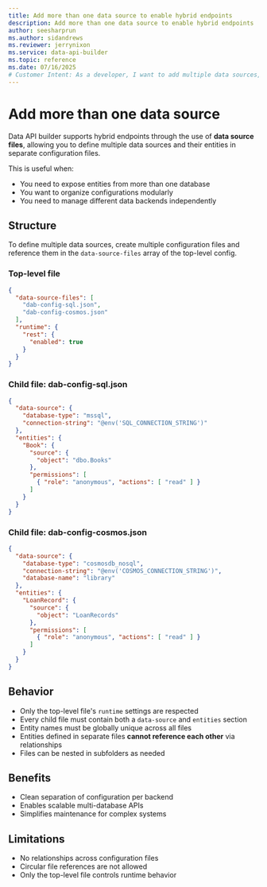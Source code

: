 ```yaml
---
title: Add more than one data source to enable hybrid endpoints
description: Add more than one data source to enable hybrid endpoints
author: seesharprun
ms.author: sidandrews
ms.reviewer: jerrynixon
ms.service: data-api-builder
ms.topic: reference
ms.date: 07/16/2025
# Customer Intent: As a developer, I want to add multiple data sources, so I can query more than one backend database
---
```


# Add more than one data source

Data API builder supports hybrid endpoints through the use of **data source files**, allowing you to define multiple data sources and their entities in separate configuration files.

This is useful when:

* You need to expose entities from more than one database
* You want to organize configurations modularly
* You need to manage different data backends independently

## Structure

To define multiple data sources, create multiple configuration files and reference them in the `data-source-files` array of the top-level config.

### Top-level file

```json
{
  "data-source-files": [
    "dab-config-sql.json",
    "dab-config-cosmos.json"
  ],
  "runtime": {
    "rest": {
      "enabled": true
    }
  }
}
```

### Child file: dab-config-sql.json

```json
{
  "data-source": {
    "database-type": "mssql",
    "connection-string": "@env('SQL_CONNECTION_STRING')"
  },
  "entities": {
    "Book": {
      "source": {
        "object": "dbo.Books"
      },
      "permissions": [
        { "role": "anonymous", "actions": [ "read" ] }
      ]
    }
  }
}
```

### Child file: dab-config-cosmos.json

```json
{
  "data-source": {
    "database-type": "cosmosdb_nosql",
    "connection-string": "@env('COSMOS_CONNECTION_STRING')",
    "database-name": "library"
  },
  "entities": {
    "LoanRecord": {
      "source": {
        "object": "LoanRecords"
      },
      "permissions": [
        { "role": "anonymous", "actions": [ "read" ] }
      ]
    }
  }
}
```

## Behavior

* Only the top-level file's `runtime` settings are respected
* Every child file must contain both a `data-source` and `entities` section
* Entity names must be globally unique across all files
* Entities defined in separate files **cannot reference each other** via relationships
* Files can be nested in subfolders as needed

## Benefits

* Clean separation of configuration per backend
* Enables scalable multi-database APIs
* Simplifies maintenance for complex systems

## Limitations

* No relationships across configuration files
* Circular file references are not allowed
* Only the top-level file controls runtime behavior

